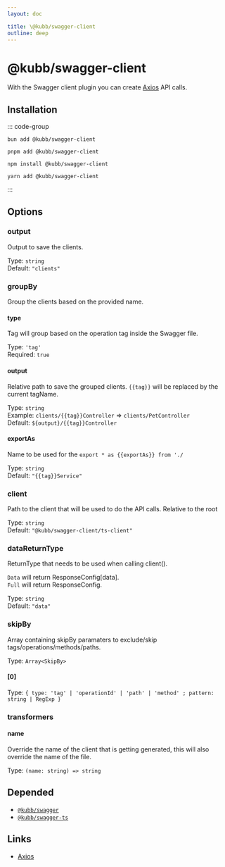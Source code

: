 ```yaml
---
layout: doc

title: \@kubb/swagger-client
outline: deep
---
```

# @kubb/swagger-client

With the Swagger client plugin you can create [Axios](https://axios-http.com/docs/intro) API calls.

## Installation

::: code-group

```shell [bun <img src="/feature/bun.svg"/>] 
bun add @kubb/swagger-client
```

```shell [pnpm <img src="/feature/pnpm.svg"/>] 
pnpm add @kubb/swagger-client
```

```shell [npm <img src="/feature/npm.svg"/>] 
npm install @kubb/swagger-client
```

```shell [yarn <img src="/feature/yarn.svg"/>] 
yarn add @kubb/swagger-client
```

:::


## Options


### output
Output to save the clients.

Type: `string` <br/>
Default: `"clients"`

### groupBy
Group the clients based on the provided name.

#### type
Tag will group based on the operation tag inside the Swagger file.

Type: `'tag'` <br/>
Required: `true`

#### output
Relative path to save the grouped clients.
`{{tag}}` will be replaced by the current tagName.

Type: `string` <br/>
Example: `clients/{{tag}}Controller` => `clients/PetController` <br/>
Default: `${output}/{{tag}}Controller`

#### exportAs
Name to be used for the `export * as {{exportAs}} from './`

Type: `string` <br/>
Default: `"{{tag}}Service"`

### client
Path to the client that will be used to do the API calls.
Relative to the root

Type: `string` <br/>
Default: `"@kubb/swagger-client/ts-client"`

### dataReturnType <Badge type="warning" text="experimental" />
ReturnType that needs to be used when calling client().

`Data` will return ResponseConfig[data]. <br/>
`Full` will return ResponseConfig.

Type: `string` <br/>
Default: `"data"`

### skipBy
Array containing skipBy paramaters to exclude/skip tags/operations/methods/paths.

Type: `Array<SkipBy>` <br/>

#### [0]
Type: `{ type: 'tag' | 'operationId' | 'path' | 'method' ; pattern: string | RegExp }` <br/>

### transformers

#### name
Override the name of the client that is getting generated, this will also override the name of the file.

Type: `(name: string) => string` <br/>



## Depended

- [`@kubb/swagger`](/plugins/swagger)
- [`@kubb/swagger-ts`](/plugins/swagger-ts)

## Links

- [Axios](https://axios-http.com/docs/intro)